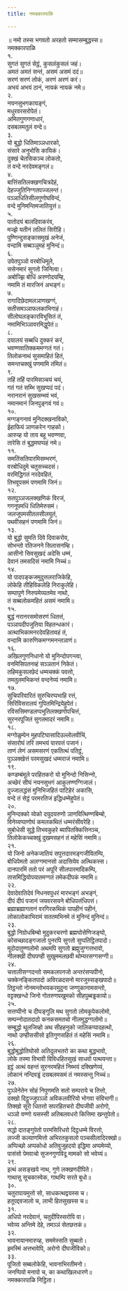 ```yaml
---
title: नमक्‍कारपाळि

---
```

॥ नमो तस्स भगवतो अरहतो सम्मासम्बुद्धस्स॥  
नमक्‍कारपाळि  
१.  
सुगतं सुगतं सेट्ठं, कुसलंकुसलं जहं।  
अमतं अमतं सन्तं, असमं असमं ददं॥  
सरणं सरणं लोकं, अरणं अरणं करं।  
अभयं अभयं ठानं, नायकं नायकं नमे॥  
२.  
नयनसुभगकायङ्गं,  
मधुरवरसरोपेतं।  
अमितगुणगणाधारं,  
दसबलमतुलं वन्दे॥  
३.  
यो बुद्धो धितिमाञ्‍ञधारको,  
संसारे अनुभोसि कायिकं।  
दुक्खं चेतसिकञ्‍च लोकतो,  
तं वन्दे नरदेवमङ्गलं॥  
४.  
बात्तिंसतिलक्खणचित्रदेहं,  
देहज्‍जुतिनिग्गतपज्‍जलन्तं।  
पञ्‍ञाधितिसीलगुणोघविन्दं,  
वन्दे मुनिमन्तिमजातियुत्तं॥  
५.  
पातोदयं बालदिवाकरंव,  
मज्झे यतीनं ललितं सिरीहि।  
पुण्णिन्दुसङ्कासमुखं अनेजं,  
वन्दामि सब्बञ्‍ञुमहं मुनिन्दं॥  
६.  
उपेतपुञ्‍ञो वरबोधिमूले,  
ससेनमारं सुगतो जिनित्वा।  
अबोज्झि बोधिं अरुणोदयम्हि,  
नमामि तं मारजिनं अभङ्गं॥  
७.  
रागादिछेदामलञाणखग्गं,  
सतीसमञ्‍ञाफलकाभिगाहं।  
सीलोघलङ्कारविभूसितं तं,  
नमामिभिञ्‍ञावरमिद्धुपेतं॥  
८.  
दयालयं सब्बधि दुक्‍करं करं,  
भवण्णवातिक्‍कममग्गतं गतं।  
तिलोकनाथं सुसमाहितं हितं,  
समन्तचक्खुं पणमामि तंमितं॥  
९.  
तहिं तहिं पारमिसञ्‍चयं चयं,  
गतं गतं सब्भि सुखप्पदं पदं।  
नरानरानं सुखसम्भवं भवं,  
नमानमानं जिनपुङ्गवं गवं॥  
१०.  
मग्गङ्गनावं मुनिदक्खनाविको,  
ईहाफियं ञाणकरेन गाहको।  
आरुय्ह यो ताय बहू भवण्णवा,  
तारेसि तं बुद्धमघप्पहं नमे॥  
११.  
समतिंसतिपारमिसम्भरणं,  
वरबोधिदुमे चतुसच्‍चदसं।  
वरमिद्धिगतं नरदेवहितं,  
तिभवूपसमं पणमामि जिनं॥  
१२.  
सतपुञ्‍ञजलक्खणिकं विरजं,  
गगनूपमधिं धितिमेरुसमं।  
जलजूपमसीतलसीलयुतं,  
पथवीसहनं पणमामि जिनं॥  
१३.  
यो बुद्धो सुमति दिवे दिवाकरोव,  
सोभन्तो रतिजनने सिलासनम्हि।  
आसीनो सिवसुखदं अदेसि धम्मं,  
देवानं तमसदिसं नमामि निच्‍चं॥  
१४.  
यो पादपङ्कजमुदुत्तलराजिकेहि,  
लोकेहि तीहिविकलेहि निराकुलेहि।  
सम्पापुणे निरुपमेय्यतमेव नाथो,  
तं सब्बलोकमहितं असमं नमामि॥  
१५.  
बुद्धं नरानरसमोसरणं धितत्तं,  
पञ्‍ञापदीपजुतिया विहतन्धकारं।  
अत्थाभिकामनरदेवहितावहं तं,  
वन्दामि कारुणिकमग्गमनन्तञाणं॥  
१६.  
अखिलगुणनिधानो यो मुनिन्दोपगन्त्वा,  
वनमिसिपतनव्हं सञ्‍ञतानं निकेतं।  
तहिमकुसलछेदं धम्मचक्‍कं पवत्तो,  
तमतुलमभिकन्तं वन्दनेय्यं नमामि॥  
१७.  
सुचिपरिवारितं सुरुचिरप्पभाहि रत्तं,  
सिरिविसरालयं गुपितमिन्द्रियेहुपेतं।  
रविससिमण्डलप्पभुतिलक्खणोपचित्तं,  
सुरनरपूजितं सुगतमादरं नमामि॥  
१८.  
मग्गोळुम्पेन मुहपटिघासादिउल्‍लोलवीचिं,  
संसारोघं तरि तमभयं पारपत्तं पजानं।  
ताणं लेणं असमसरणं एकतित्थं पतिट्ठं,  
पुञ्‍ञक्खेत्तं परमसुखदं धम्मराजं नमामि॥  
१९.  
कण्डम्बंमूले परहितकरो यो मुनिन्दो निसिन्‍नो,  
अच्छेरं सीघं नयनसुभगं आकुलण्णग्गिजालं।  
दुज्‍जालद्धंसं मुनिभिजहितं पाटिहेरं अकासि,  
वन्दे तं सेट्ठं परमरतिजं इद्धिधम्मेहुपेतं॥  
२०.  
मुनिन्दक्‍को य्वेको दयुदयरुणो ञाणवित्थिण्णबिम्बो,  
विनेय्यप्पाणोघं कमलकथितं धम्मरंसीवरेहि।  
सुबोधेसी सुद्धे तिभवकुहरे ब्यापितक्‍कित्तिनञ्‍च,  
तिलोकेकच्‍चक्खुं दुखमसहनं तं महेसिं नमामि॥  
२१.  
यो जिनो अनेकजातियं सपुत्तदारमङ्गजीवितम्पि,  
बोधिपेमतो अलग्गमानसो अदासियेव अत्थिकस्स।  
दानपारमिं ततो परं अपूरि सीलपारमादिकम्पि,  
तासमिद्धियोपयातमग्गतं तमेकदीपकं नमामि॥  
२२.  
देवादेवातिदेवं निधनवपुधरं मारभङ्गं अभङ्गं,  
दीपं दीपं पजानं जयवरसयने बोधिपत्तंधिपत्तं।  
ब्रह्माब्रह्मागतानं वरगिरकथिकं पापहीनं पहीनं,  
लोकालोकाभिरामं सततमभिनमे तं मुनिन्दं मुनिन्दं॥  
२३.  
बुद्धो निग्रोधबिम्बो मुदुकरचरणो ब्रह्मघोसेणिजङ्घो,  
कोसच्छादङ्गजातो पुनरपि सुगतो सुप्पतिट्ठितपादो।  
मूदोदातुण्णलोमो अथमपि सुगतो ब्रह्मुजुग्गत्तभावो,  
नीलक्खी दीघपण्ही सुखुममलछवी थोम्यरसग्गसग्गी॥  
२४.  
चत्तालीसग्गदन्तो समकलपनजो अन्तरंसप्पपीनो,  
चक्‍केनङ्कितपादो अविरळदसनो मारजुस्सङ्खपादो॥  
तिट्ठन्तो नोनमन्तोभयकरमुदुना जण्णुकानामसन्तो,  
वट्टक्खन्धो जिनो गोतरुणपखुमको सीहपुब्बड्ढकायो॥  
२५.  
सत्तप्पीनो च दीघङ्गुलि मथ सुगतो लोमकूपेकलोमो,  
सम्पन्‍नोदातदाठो कनकसमतचो नीलमुद्धग्गलोमो॥  
सम्बुद्धो थूलजिव्हो अथ सीहहनुको जालिकप्पादहत्थो,  
नाथो उण्हीससीसो इतिगुणसहितं तं महेसिं नमामि॥  
२६.  
बुद्धोबुद्धोतिघोसो अतिदुलभतरो का कथा बुद्धभावो,  
लोके तस्मा विभावी विविधहितसुखं साधवो पत्थयन्ता॥  
इट्ठं अत्थं वहन्तं सुरनरमहितं निब्भयं दक्खिणेय्यं,  
लोकानं नन्दिवड्ढं दसबलमसमं तं नमस्सन्तु निच्‍चं॥  
२७.  
पुञ्‍ञेनेतेन सोहं निपुणमति सतो सम्पराये च तित्तो,  
दक्खो दिट्ठुज्‍जुपञ्‍ञो अविकलवीरियो भोगवा संविभागी॥  
तिक्खो सूरो धितत्तो सपरहितचरो दीघजीवी अरोगो,  
धञ्‍ञो वण्णो यसस्सी अतिबलवधरो कित्तिमा खन्तुपेतो॥  
२८.  
सद्धो दातङ्गुपेतो परमसिरिधरो दिट्ठधम्मे विरत्तो,  
लज्‍जी कल्याणमित्तो अभिरतकुसलो पञ्‍चसीलादिरक्खो॥  
अप्पिच्छो अप्पकोधो अतिवुजुहदयो इद्धिमा अप्पमेय्यो,  
पासंसो पेमवाचो सुजनगुणविदू मामको सो भवेय्यं॥  
२९.  
इत्थं असङ्खये नाथ, गुणे लक्खणदीपिते।  
गाथासु सूचकास्वेक, गाथम्पि सरते बुधो॥  
३०.  
चतुरापायमुत्तो सो, साधकत्थद्वयस्स च।  
हतूपद्दवजालो च, लाभी हितसुखस्स च॥  
३१.  
अधिपो नरदेवानं, चतुदीपिस्सरोपि वा।  
भवेय्य अन्तिमे देहे, तमञ्‍ञं सेतछत्तकं॥  
३२.  
भावनायानमारुय्ह, सममेस्सति सुब्बतो।  
इमस्मिं अत्तभावेपि, अरोगो दीघजीविको॥  
३३.  
पूजितो सब्बलोकेहि, भावनाभिरतीमनो।  
जनप्पियो मनापो च, का कथाखिलधारणे॥  
नमक्‍कारपाळि निट्ठिता।  